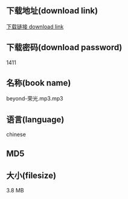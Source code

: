 ## 下载地址(download link)
[下载链接 download link](https://tutu365.netlify.app/?s=beyond-%E8%8D%A3%E5%85%89.mp3)

## 下载密码(download password)
1411

## 名称(book name)
beyond-荣光.mp3.mp3

## 语言(language)
chinese

## MD5


## 大小(filesize)
3.8 MB
